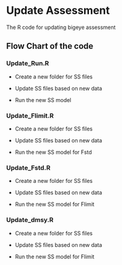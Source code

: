 # Update Assessment

The R code for updating bigeye assessment

## Flow Chart of the code

### Update_Run.R

-   Create a new folder for SS files

-   Update SS files based on new data

-   Run the new SS model

### Update_Flimit.R

-   Create a new folder for SS files

-   Update SS files based on new data

-   Run the new SS model for Fstd

### Update_Fstd.R

-   Create a new folder for SS files

-   Update SS files based on new data

-   Run the new SS model for Flimit

### Update_dmsy.R

-   Create a new folder for SS files

-   Update SS files based on new data

-   Run the new SS model for Flimit
